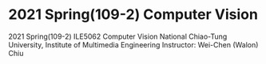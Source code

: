 # 2021 Spring(109-2) Computer Vision
2021 Spring(109-2) ILE5062 Computer Vision
National Chiao-Tung University, Institute of Multimedia Engineering
Instructor: Wei-Chen (Walon) Chiu
